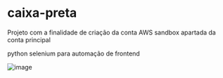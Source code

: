 # caixa-preta

Projeto com a finalidade de criação da conta AWS sandbox apartada da conta principal

python
selenium para automação de frontend

![image](https://github.com/felipeyajima/caixa-preta/assets/44686645/a93586da-2529-4646-8849-ac5ec274664d)
